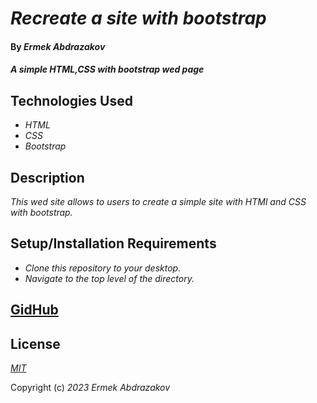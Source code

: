 # _Recreate a site with bootstrap_

#### By _Ermek Abdrazakov_

#### _A simple HTML,CSS with bootstrap wed page_

## Technologies Used

* _HTML_
* _CSS_
* _Bootstrap_


## Description

_This wed site allows to users to create a simple site with HTMl and CSS with bootstrap._

## Setup/Installation Requirements

* _Clone this repository to your desktop._
* _Navigate to the top level of the directory._

## [GidHub](https://github.com/Eabdrazakov?tab=repositories)


## License

_[MIT](https://en.wikipedia.org/wiki/MIT_License)_

Copyright (c) _2023_ _Ermek Abdrazakov_